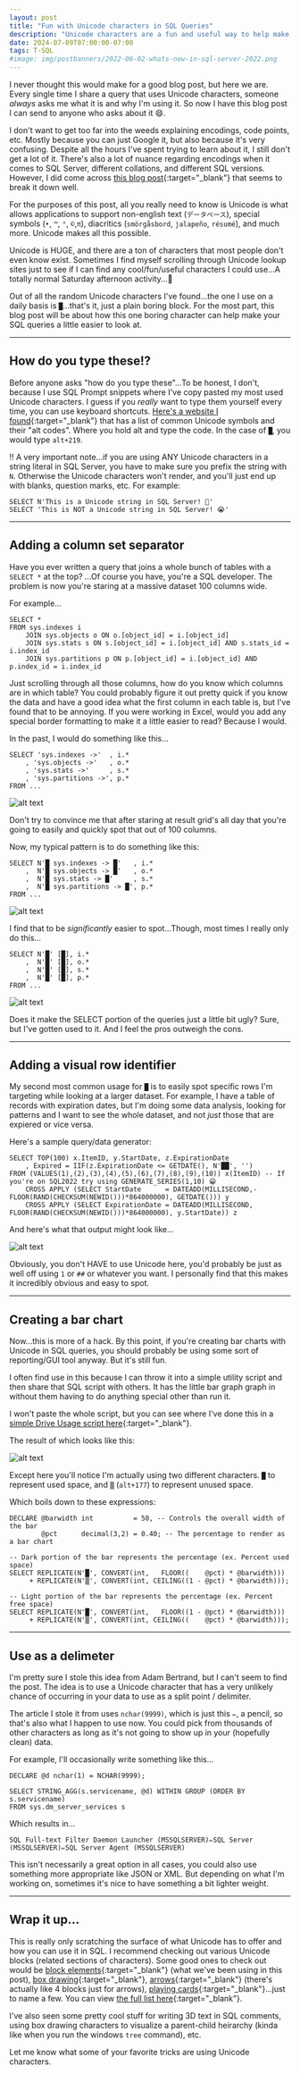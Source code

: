 ```yaml
---
layout: post
title: "Fun with Unicode characters in SQL Queries"
description: "Unicode characters are a fun and useful way to help make your query results easier to read and even make some fun graphics."
date: 2024-07-09T07:00:00-07:00
tags: T-SQL
#image: img/postbanners/2022-06-02-whats-new-in-sql-server-2022.png
---
```


I never thought this would make for a good blog post, but here we are. Every single time I share a query that uses Unicode characters, someone _always_ asks me what it is and why I'm using it. So now I have this blog post I can send to anyone who asks about it 😄.

I don't want to get too far into the weeds explaining encodings, code points, etc. Mostly because you can just Google it, but also because it's very confusing. Despite all the hours I've spent trying to learn about it, I still don't get a lot of it. There's also a lot of nuance regarding encodings when it comes to SQL Server, different collations, and different SQL versions. However, I did come across [this blog post](https://sqlrebel.org/2021/07/29/utf-16-and-utf-8-encoding-sql-server/){:target="_blank"} that seems to break it down well.

For the purposes of this post, all you really need to know is Unicode is what allows applications to support non-english text (`データベース`), special symbols (`•`, `™`, `°`, `©`,`π`), diacritics (`smörgåsbord`, `jalapeño`, `résumé`), and much more. Unicode makes all this possible.

Unicode is HUGE, and there are a ton of characters that most people don't even know exist. Sometimes I find myself scrolling through Unicode lookup sites just to see if I can find any cool/fun/useful characters I could use...A totally normal Saturday afternoon activity...👀

Out of all the random Unicode characters I've found...the one I use on a daily basis is `█`...that's it, just a plain boring block. For the most part, this blog post will be about how this one boring character can help make your SQL queries a little easier to look at.

----

## How do you type these!?

Before anyone asks "how do you type these"...To be honest, I don't, because I use SQL Prompt snippets where I've copy pasted my most used Unicode characters. I guess if you _really_ want to type them yourself every time, you can use keyboard shortcuts. [Here's a website I found](https://www.alt-codes.net/){:target="_blank"} that has a list of common Unicode symbols and their "alt codes". Where you hold alt and type the code. In the case of `█`, you would type `alt+219`.

‼ A very important note...if you are using ANY Unicode characters in a string literal in SQL Server, you have to make sure you prefix the string with `N`. Otherwise the Unicode characters won't render, and you'll just end up with blanks, question marks, etc. For example:

```tsql
SELECT N'This is a Unicode string in SQL Server! 🦄'
SELECT 'This is NOT a Unicode string in SQL Server! 😭'
```

----

## Adding a column set separator

Have you ever written a query that joins a whole bunch of tables with a `SELECT *` at the top? ...Of course you have, you're a SQL developer. The problem is now you're staring at a massive dataset 100 columns wide.

For example...

```tsql
SELECT *
FROM sys.indexes i
    JOIN sys.objects o ON o.[object_id] = i.[object_id]
    JOIN sys.stats s ON s.[object_id] = i.[object_id] AND s.stats_id = i.index_id
    JOIN sys.partitions p ON p.[object_id] = i.[object_id] AND p.index_id = i.index_id
```

Just scrolling through all those columns, how do you know which columns are in which table? You could probably figure it out pretty quick if you know the data and have a good idea what the first column in each table is, but I've found that to be annoying. If you were working in Excel, would you add any special border formatting to make it a little easier to read? Because I would.

In the past, I would do something like this...

```tsql
SELECT 'sys.indexes ->'  , i.*
    , 'sys.objects ->'   , o.*
    , 'sys.stats ->'     , s.*
    , 'sys.partitions ->', p.*
FROM ...
```

![alt text](/img/unicodequeries/20240708_155925.png)

Don't try to convince me that after staring at result grid's all day that you're going to easily and quickly spot that out of 100 columns.

Now, my typical pattern is to do something like this:

```tsql
SELECT N'█ sys.indexes -> █'   , i.*
    ,  N'█ sys.objects -> █'   , o.*
    ,  N'█ sys.stats -> █'     , s.*
    ,  N'█ sys.partitions -> █', p.*
FROM ...
```

![alt text](/img/unicodequeries/20240708_160956.png)

I find that to be _significantly_ easier to spot...Though, most times I really only do this...

```tsql
SELECT N'█' [█], i.*
    ,  N'█' [█], o.*
    ,  N'█' [█], s.*
    ,  N'█' [█], p.*
FROM ...
```

![alt text](/img/unicodequeries/20240708_161344.png)

Does it make the SELECT portion of the queries just a little bit ugly? Sure, but I've gotten used to it. And I feel the pros outweigh the cons.

----

## Adding a visual row identifier

My second most common usage for `█` is to easily spot specific rows I'm targeting while looking at a larger dataset. For example, I have a table of records with expiration dates, but I'm doing some data analysis, looking for patterns and I want to see the whole dataset, and not _just_ those that are expiered or vice versa.

Here's a sample query/data generator:

```tsql
SELECT TOP(100) x.ItemID, y.StartDate, z.ExpirationDate
    , Expired = IIF(z.ExpirationDate <= GETDATE(), N'██', '')
FROM (VALUES(1),(2),(3),(4),(5),(6),(7),(8),(9),(10)) x(ItemID) -- If you're on SQL2022 try using GENERATE_SERIES(1,10) 😁
    CROSS APPLY (SELECT StartDate      = DATEADD(MILLISECOND,-FLOOR(RAND(CHECKSUM(NEWID()))*864000000), GETDATE())) y
    CROSS APPLY (SELECT ExpirationDate = DATEADD(MILLISECOND, FLOOR(RAND(CHECKSUM(NEWID()))*864000000), y.StartDate)) z
```

And here's what that output might look like...

![alt text](/img/unicodequeries/20240708_164754.png)

Obviously, you don't HAVE to use Unicode here, you'd probably be just as well off using `1` or `##` or whatever you want. I personally find that this makes it incredibly obvious and easy to spot.

----

## Creating a bar chart

Now...this is more of a hack. By this point, if you're creating bar charts with Unicode in SQL queries, you should probably be using some sort of reporting/GUI tool anyway. But it's still fun.

I often find use in this because I can throw it into a simple utility script and then share that SQL script with others. It has the little bar graph graph in without them having to do anything special other than run it.

I won't paste the whole script, but you can see where I've done this in a [simple Drive Usage script here](https://github.com/chadbaldwin/SQL/blob/main/Scripts/Drive%20Usage.sql){:target="_blank"}.

The result of which looks like this:

![alt text](/img/unicodequeries/20240708_171010.png)

Except here you'll notice I'm actually using two different characters. `█` to represent used space, and `▒` (`alt+177`) to represent unused space.

Which boils down to these expressions:

```tsql
DECLARE @barwidth int          = 50, -- Controls the overall width of the bar
        @pct      decimal(3,2) = 0.40; -- The percentage to render as a bar chart

-- Dark portion of the bar represents the percentage (ex. Percent used space)
SELECT REPLICATE(N'█', CONVERT(int,   FLOOR((    @pct) * @barwidth)))
     + REPLICATE(N'▒', CONVERT(int, CEILING((1 - @pct) * @barwidth)));

-- Light portion of the bar represents the percentage (ex. Percent free space)
SELECT REPLICATE(N'█', CONVERT(int,   FLOOR((1 - @pct) * @barwidth)))
     + REPLICATE(N'▒', CONVERT(int, CEILING((    @pct) * @barwidth)));
```

----

## Use as a delimeter

I'm pretty sure I stole this idea from Adam Bertrand, but I can't seem to find the post. The idea is to use a Unicode character that has a very unlikely chance of occurring in your data to use as a split point / delimiter.

The article I stole it from uses `nchar(9999)`, which is just this `✏`, a pencil, so that's also what I happen to use now. You could pick from thousands of other characters as long as it's not going to show up in your (hopefully clean) data.

For example, I'll occasionally write something like this...

```tsql
DECLARE @d nchar(1) = NCHAR(9999);

SELECT STRING_AGG(s.servicename, @d) WITHIN GROUP (ORDER BY s.servicename)
FROM sys.dm_server_services s
```

Which results in...

```plaintext
SQL Full-text Filter Daemon Launcher (MSSQLSERVER)✏SQL Server (MSSQLSERVER)✏SQL Server Agent (MSSQLSERVER)
```

This isn't necessarily a great option in all cases, you could also use something more appropriate like JSON or XML. But depending on what I'm working on, sometimes it's nice to have something a bit lighter weight.

----

## Wrap it up...

This is really only scratching the surface of what Unicode has to offer and how you can use it in SQL. I recommend checking out various Unicode blocks (related sections of characters). Some good ones to check out would be [block elements](https://unicode-explorer.com/b/2580){:target="_blank"} (what we've been using in this post), [box drawing](https://unicode-explorer.com/b/2500){:target="_blank"}, [arrows](https://unicode-explorer.com/b/2190){:target="_blank"} (there's actually like 4 blocks just for arrows), [playing cards](https://unicode-explorer.com/b/1F0A0){:target="_blank"}...just to name a few. You can view [the full list here](https://unicode-explorer.com/blocks){:target="_blank"}.

I've also seen some pretty cool stuff for writing 3D text in SQL comments, using box drawing characters to visualize a parent-child heirarchy (kinda like when you run the windows `tree` command), etc.

Let me know what some of your favorite tricks are using Unicode characters.
